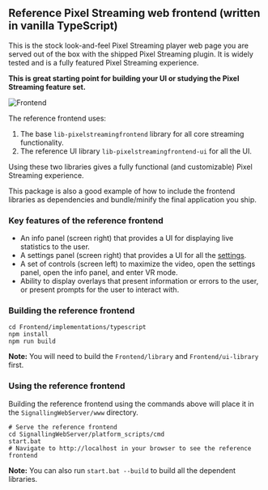 ## Reference Pixel Streaming web frontend (written in vanilla TypeScript)

This is the stock look-and-feel Pixel Streaming player web page you are served out of the box with the shipped Pixel Streaming plugin. It is widely tested and is a fully featured Pixel Streaming experience. 

**This is great starting point for building your UI or studying the Pixel Streaming feature set.**

![Frontend](https://raw.githubusercontent.com/EpicGamesExt/PixelStreamingInfrastructure/0aabae464daa95925cf6fa238ac18d0a5561a421/Frontend/implementations/EpicGames/docs/images/frontend.jpg)

The reference frontend uses:

1. The base `lib-pixelstreamingfrontend` library for all core streaming functionality.
2. The reference UI library `lib-pixelstreamingfrontend-ui` for all the UI.

Using these two libraries gives a fully functional (and customizable) Pixel Streaming experience.

This package is also a good example of how to include the frontend libraries as dependencies and bundle/minify the final application you ship.

### Key features of the reference frontend
- An info panel (screen right) that provides a UI for displaying live statistics to the user.
- A settings panel (screen right) that provides a UI for all the [settings](https://github.com/EpicGamesExt/PixelStreamingInfrastructure/blob/master/Frontend/Docs/Settings%20Panel.md).
- A set of controls (screen left) to maximize the video, open the settings panel, open the info panel, and enter VR mode.
- Ability to display overlays that present information or errors to the user, or present prompts for the user to interact with.

### Building the reference frontend
```
cd Frontend/implementations/typescript
npm install
npm run build
```

**Note:** You will need to build the `Frontend/library` and `Frontend/ui-library` first.

### Using the reference frontend
Building the reference frontend using the commands above will place it in the `SignallingWebServer/www` directory.
```
# Serve the reference frontend
cd SignallingWebServer/platform_scripts/cmd
start.bat
# Navigate to http://localhost in your browser to see the reference frontend
```

**Note:** You can also run `start.bat --build` to build all the dependent libraries.

